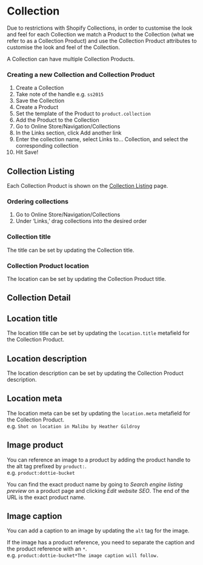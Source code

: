 # Collection

Due to restrictions with Shopify Collections, in order to customise the look and feel for each Collection we match a Product to the Collection (what we refer to as a Collection Product) and use the Collection Product attributes to customise the look and feel of the Collection.

A Collection can have multiple Collection Products.

### Creating a new Collection and Collection Product
1. Create a Collection
2. Take note of the handle e.g. `ss2015`
3. Save the Collection
4. Create a Product
5. Set the template of the Product to `product.collection`
6. Add the Product to the Collection
7. Go to Online Store/Navigation/Collections
8. In the Links section, click Add another link
9. Enter the collection name, select Links to... Collection, and select the corresponding collection
10. Hit Save!

## Collection Listing

Each Collection Product is shown on the [Collection Listing](https://ampal.myshopify.com/collections) page.

### Ordering collections
1. Go to Online Store/Navigation/Collections
2. Under ‘Links,’ drag collections into the desired order

### Collection title

The title can be set by updating the Collection title.

### Collection Product location

The location can be set by updating the Collection Product title.

## Collection Detail

## Location title

The location title can be set by updating the `location.title` metafield for the Collection Product.

## Location description

The location description can be set by updating the Collection Product description.  

## Location meta

The location meta can be set by updating the `location.meta` metafield for the Collection Product.  
e.g. `Shot on location in Malibu by Heather Gildroy`

## Image product

You can reference an image to a product by adding the product handle to the alt tag prefixed by `product:`.  
e.g. `product:dottie-bucket`

You can find the exact product name by going to *Search engine listing preview* on a product page and clicking *Edit website SEO*. The end of the URL is the exact product name.

## Image caption

You can add a caption to an image by updating the `alt` tag for the image.
 
If the image has a product reference, you need to separate the caption and the product reference with an `*`.  
e.g. `product:dottie-bucket*The image caption will follow.`
